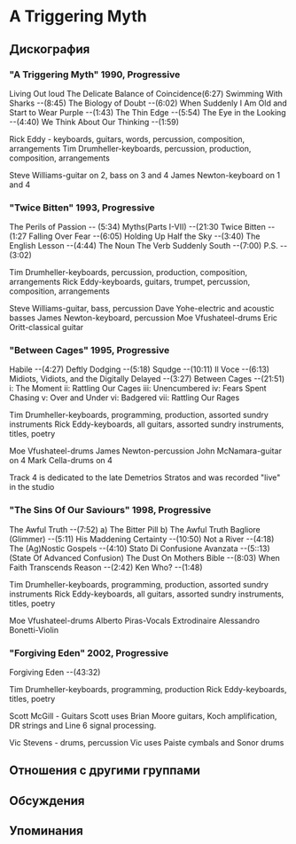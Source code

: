 # A Triggering Myth



## Дискография

### "A Triggering Myth" 1990, Progressive

Living Out loud 
The Delicate Balance of Coincidence(6:27) 
Swimming With Sharks --(8:45) 
The Biology of Doubt --(6:02) 
When Suddenly I Am Old and Start to Wear Purple --(1:43) 
The Thin Edge --(5:54) 
The Eye in the Looking --(4:40) 
We Think About Our Thinking --(1:59) 


Rick Eddy - keyboards, guitars, words, percussion, composition, arrangements 
Tim Drumheller-keyboards, percussion, production, composition, arrangements


 Steve Williams-guitar on 2, bass on 3 and 4 
James Newton-keyboard on 1 and 4 


### "Twice Bitten" 1993, Progressive

The Perils of Passion -- (5:34) 
Myths(Parts I-VII) --(21:30 
Twice Bitten --(1:27 
Falling Over Fear --(6:05) 
Holding Up Half the Sky --(3:40) 
The English Lesson --(4:44) 
The Noun 
The Verb 
Suddenly South --(7:00) 
P.S. --(3:02) 



Tim Drumheller-keyboards, percussion, production, composition, arrangements 
Rick Eddy-keyboards, guitars, trumpet, percussion, composition, arrangements


 Steve Williams-guitar, bass, percussion 
Dave Yohe-electric and acoustic basses 
James Newton-keyboard, percussion 
Moe Vfushateel-drums 
Eric Oritt-classical guitar 


### "Between Cages" 1995, Progressive

Habile --(4:27) 
Deftly Dodging --(5:18) 
Squdge --(10:11) 
Il Voce --(6:13) 
Midiots, Vidiots, and the 
Digitally Delayed --(3:27) 
Between Cages --(21:51)
i: The Moment
ii: Rattling Our Cages
iii: Unencumbered
iv: Fears Spent Chasing
v: Over and Under
vi: Badgered
vii: Rattling Our Rages 



Tim Drumheller-keyboards, programming, production, assorted sundry instruments 
Rick Eddy-keyboards, all guitars, assorted sundry instruments, titles, poetry
 

Moe Vfushateel-drums 
James Newton-percussion 
John McNamara-guitar on 4 
Mark Cella-drums on 4 


Track 4 is dedicated to the late Demetrios Stratos and was recorded "live" in the studio


### "The Sins Of Our Saviours" 1998, Progressive

The Awful Truth --(7:52)
a) The Bitter Pill
b) The Awful Truth 
Bagliore (Glimmer) --(5:11) 
His Maddening Certainty --(10:50) 
Not a River --(4:18) 
The (Ag)Nostic Gospels --(4:10) 
Stato Di Confusione Avanzata --(5::13)
(State Of Advanced Confusion) 
The Dust On Mothers Bible --(8:03) 
When Faith Transcends Reason --(2:42) 
Ken Who? --(1:48) 


Tim Drumheller-keyboards, programming, production, assorted sundry instruments 
Rick Eddy-keyboards, all guitars, assorted sundry instruments, titles, poetry
 

Moe Vfushateel-drums 
Alberto Piras-Vocals Extrodinaire
Alessandro Bonetti-Violin 



### "Forgiving Eden" 2002, Progressive

Forgiving Eden --(43:32) 

Tim Drumheller-keyboards, programming, production 
Rick Eddy-keyboards, titles, poetry

 Scott McGill - Guitars
Scott  uses Brian Moore guitars, Koch amplification, DR strings and Line 6 signal processing.

Vic Stevens - drums, percussion
Vic  uses Paiste cymbals and Sonor drums 




## Отношения с другими группами


## Обсуждения


## Упоминания

